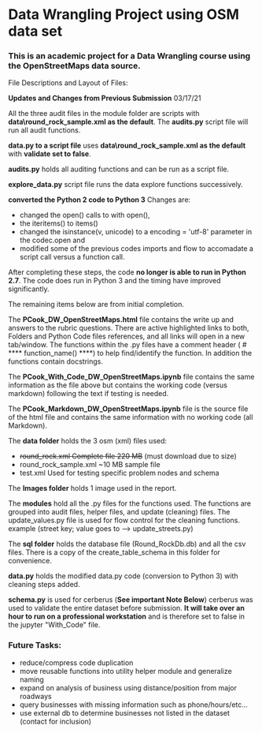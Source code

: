 # Data Wrangling Project using OSM data set

### This is an academic project for a Data Wrangling course using the OpenStreetMaps data source.

File Descriptions and Layout of Files:

**Updates and Changes from Previous Submission** 03/17/21

All the three audit files in the module folder are scripts with **data\\round_rock_sample.xml as the default**.
The **audits.py** script file will run all audit functions.

**data.py to a script file** uses **data\\round_rock_sample.xml as the default** with **validate set to false**.

**audits.py** holds all auditing functions and can be run as a script file.

**explore_data.py** script file runs the data explore functions successively.

**converted the Python 2 code to Python 3**
Changes are: 
- changed the open() calls to with open(), 
- the iteritems() to items()
- changed the isinstance(v, unicode) to a encoding = 'utf-8' parameter in the codec.open and
- modified some of the previous codes imports and flow to accomadate a script call versus a function call.
    
After completing these steps, the code **no longer is able to run in Python 2.7**. The code does
run in Python 3 and the timing have improved significantly.

The remaining items below are from initial completion. 

The **PCook_DW_OpenStreetMaps.html** file contains the write up and answers to the rubric questions.
There are active highlighted links to both, Folders and Python Code files references, and all links will open in a new tab/window.
The functions within the .py files have a comment header ( # **** function_name() ****) to help find/identify the function. In addition the functions contain docstrings.

The **PCook_With_Code_DW_OpenStreetMaps.ipynb** file contains the same information as the file above but contains the working code (versus markdown) following the text if testing is needed.

The **PCook_Markdown_DW_OpenStreetMaps.ipynb** file is the source file of the html file and contains
    the same information with no working code (all Markdown).

The **data folder** holds the 3 osm (xml) files used:
- ~~round_rock.xml              Complete file 220 MB~~ (must download due to size)
- round_rock_sample.xml       ~10 MB sample file
- test.xml                    Used for testing specific problem nodes and schema

The **Images folder** holds 1 image used in the report.

The **modules** hold all the .py files for the functions used.
    The functions are grouped into audit files, helper files, and update (cleaning) files.
    The update_values.py file is used for flow control for the cleaning functions.
        example (street key; value goes to --> update_streets.py)

The **sql folder** holds the database file (Round_RockDb.db) and all the csv files.
    There is a copy of the create_table_schema in this folder for convenience.

**data.py** holds the modified data.py code (conversion to Python 3) with cleaning steps added.

**schema.py** is used for cerberus (**See important Note Below**)
    cerberus was used to validate the entire dataset before submission.
    **It will take over an hour to run on a professional workstation** and
      is therefore set to false in the jupyter "With_Code" file.


### Future Tasks:
* reduce/compress code duplication
* move reusable functions into utility helper module and generalize naming
* expand on analysis of business using distance/position from major roadways
* query businesses with missing information such as phone/hours/etc...
* use external db to determine businesses not listed in the dataset (contact for inclusion)

